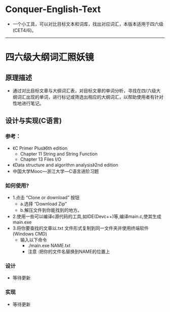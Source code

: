 # Conquer-English-Text
- 一个小工具，可以对比目标文本和词库，找出对应词汇，本版本适用于四六级(CET4/6)。

---

# 四六级大纲词汇照妖镜
## 原理描述
- 通过对比目标文章与大纲词汇表，对目标文章的单词分析，寻找在四/六级大纲词汇出现的单词，进行标记或筛选出相应的大纲词汇，以帮助使用者有针对性地进行笔记。
## 设计与实现(C语言)
### 参考：
* 《C Primer Plus》6th edition
    * Chapter 11 String and String Function
    * Chapter 13 Files I/O
* 《Data structure and algorithm analysis》2nd edition
* 中国大学Mooc—浙江大学—C语言进阶习题
### 如何使用?
* 1.点击 “Clone or download” 按钮
    * a.选择 “Download Zip”
    * b.解压文件到你能找到的地方。
* 2.使用一些可以编译c源代码的工具,如IDE(Devc++)等,编译main.c,使其生成main.exe
* 3.将你要查找的文章以.txt 文件形式复制到同一文件夹并使用终端软件 (Windows CMD)
    * 输入以下命令
        * ./main.exe NAME.txt
        * 注意 :把你的文件名替换到NAME的位置上

### 设计
- 等待更新
### 实现
- 等待更新